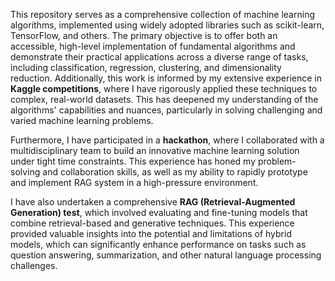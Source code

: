 This repository serves as a comprehensive collection of machine learning algorithms, implemented using widely adopted libraries such as scikit-learn, TensorFlow, and others. The primary objective is to offer both an accessible, high-level implementation of fundamental algorithms and demonstrate their practical applications across a diverse range of tasks, including classification, regression, clustering, and dimensionality reduction. Additionally, this work is informed by my extensive experience in **Kaggle competitions**, where I have rigorously applied these techniques to complex, real-world datasets. This has deepened my understanding of the algorithms' capabilities and nuances, particularly in solving challenging and varied machine learning problems.

Furthermore, I have participated in a **hackathon**, where I collaborated with a multidisciplinary team to build an innovative machine learning solution under tight time constraints. This experience has honed my problem-solving and collaboration skills, as well as my ability to rapidly prototype and implement RAG system in a high-pressure environment.

I have also undertaken a comprehensive **RAG (Retrieval-Augmented Generation) test**, which involved evaluating and fine-tuning models that combine retrieval-based and generative techniques. This experience provided valuable insights into the potential and limitations of hybrid models, which can significantly enhance performance on tasks such as question answering, summarization, and other natural language processing challenges.
